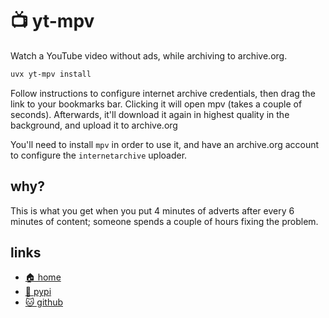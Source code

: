 # 📺 yt-mpv

Watch a YouTube video without ads, while archiving to archive.org.

```bash
uvx yt-mpv install
```

Follow instructions to configure internet archive credentials, then drag the link
to your bookmarks bar. Clicking it will open mpv (takes a couple of seconds).
Afterwards, it'll download it again in highest quality in the background, and
upload it to archive.org

You'll need to install `mpv` in order to use it, and have an archive.org account
to configure the `internetarchive` uploader.

## why?

This is what you get when you put 4 minutes of adverts after every 6 minutes
of content; someone spends a couple of hours fixing the problem.

## links

* [🏠 home](/dev/python/yt-mpv)
* [🐍 pypi](https://pypi.org/project/yt-mpv/)
* [🐱 github](https://github.com/bitplane/yt-mpv)

